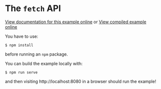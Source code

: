 # The `fetch` API

[View documentation for this example online][dox] or [View compiled example
online][compiled]

[compiled]: https://wasm-bindgen.github.io/wasm-bindgen/exbuild/fetch/
[dox]: https://wasm-bindgen.github.io/wasm-bindgen/examples/fetch.html

You have to use: 

```
$ npm install 
```

before running an `npm` package.

You can build the example locally with:

```
$ npm run serve
```

and then visiting http://localhost:8080 in a browser should run the example!

